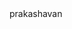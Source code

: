 <HTML>
    <head>
        <title> city design</title>
    </head>
    <body>
        prakashavan
    </body>
</HTML>
